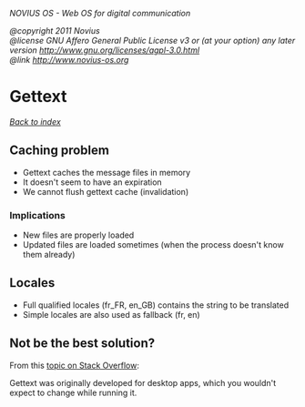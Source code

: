 
*NOVIUS OS - Web OS for digital communication*

*@copyright  2011 Novius<br />
@license    GNU Affero General Public License v3 or (at your option) any later version
            http://www.gnu.org/licenses/agpl-3.0.html<br />
@link http://www.novius-os.org*


Gettext
=======

*[Back to index](/admin/doc)*

Caching problem
---------------

* Gettext caches the message files in memory
* It doesn't seem to have an expiration
* We cannot flush gettext cache (invalidation)

### Implications

* New files are properly loaded
* Updated files are loaded sometimes (when the process doesn't know them already)


Locales
-------

* Full qualified locales (fr_FR, en_GB) contains the string to be translated
* Simple locales are also used as fallback (fr, en)

Not be the best solution?
-------------------------

From this [topic on Stack Overflow](http://stackoverflow.com/questions/7931021/gettext-caching-annoyance/7940710#7940710):

Gettext was originally developed for desktop apps, which you wouldn't expect to change while running it.

